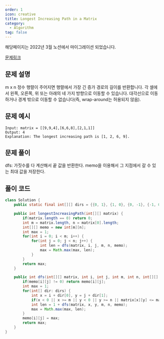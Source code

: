 ```yaml
---
order: 1
icon: creative
title: Longest Increasing Path in a Matrix
category:
  - Algorithm
tag: false
---
```


해당페이지는 2022년 3월 노션에서 마이그레이션 되었습니다.

[문제링크](https://leetcode.com/problems/longest-increasing-path-in-a-matrix/)

## 문제 설명

m x n 정수 행렬이 주어지면 행렬에서 가장 긴 증가 경로의 길이를 반환합니다. 각 셀에서 왼쪽, 오른쪽, 위 또는 아래의 네 가지 방향으로 이동할 수 있습니다. 대각선으로 이동하거나 경계 밖으로 이동할 수 없습니다(즉, wrap-around는 허용되지 않음).

## 문제 예시

```
Input: matrix = [[9,9,4],[6,6,8],[2,1,1]]
Output: 4
Explanation: The longest increasing path is [1, 2, 6, 9].
```

## 문제 풀이

dfs: 가짓수를 다 계산해서 끝 값을 반환한다.
memo을 이용해서 그 지점에서 갈 수 있는 최대 값을 저장한다.

## 풀이 코드

```java
class Solution {
    public static final int[][] dirs = {{0, 1}, {1, 0}, {0, -1}, {-1, 0}};

    public int longestIncreasingPath(int[][] matrix) {
        if(matrix.length == 0) return 0;
        int m = matrix.length, n = matrix[0].length;
        int[][] memo = new int[m][n];
        int max = 1;
        for(int i = 0; i < m; i++) {
            for(int j = 0; j < n; j++) {
                int len = dfs(matrix, i, j, m, n, memo);
                max = Math.max(max, len);
            }
        }
        return max;
    }

    public int dfs(int[][] matrix, int i, int j, int m, int n, int[][] memo) {
        if(memo[i][j] != 0) return memo[i][j];
        int max = 1;
        for(int[] dir: dirs) {
            int x = i + dir[0], y = j + dir[1];
            if(x < 0 || x >= m || y < 0 || y >= n || matrix[x][y] <= matrix[i][j]) continue;
            int len = 1 + dfs(matrix, x, y, m, n, memo);
            max = Math.max(max, len);
        }
        memo[i][j] = max;
        return max;
    }
}
```
